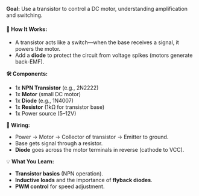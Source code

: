 **Goal:** Use a transistor to control a DC motor, understanding amplification and switching.

#### 🧩 **How It Works:**

- A transistor acts like a switch—when the base receives a signal, it powers the motor.
- Add a **diode** to protect the circuit from voltage spikes (motors generate back-EMF).

**🛠️ Components:**

- 1x **NPN Transistor** (e.g., 2N2222)
- 1x **Motor** (small DC motor)
- 1x **Diode** (e.g., 1N4007)
- 1x **Resistor** (1kΩ for transistor base)
- 1x Power source (5–12V)

**🔌 Wiring:**

- Power → Motor → Collector of transistor → Emitter to ground.
- Base gets signal through a resistor.
- **Diode** goes across the motor terminals in reverse (cathode to VCC).

💡 **What You Learn:**

- **Transistor basics** (NPN operation).
- **Inductive loads** and the importance of **flyback diodes**.
- **PWM control** for speed adjustment.